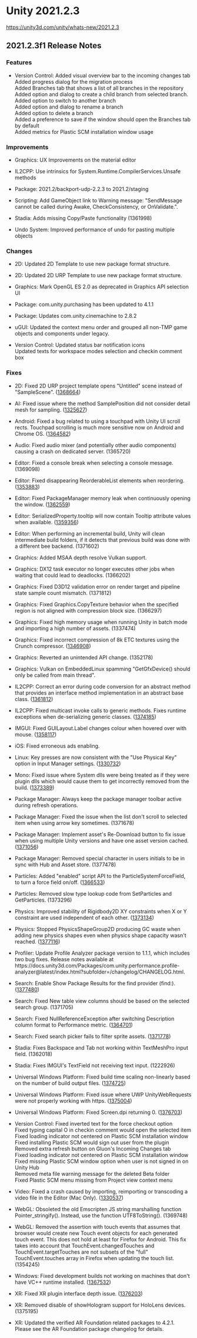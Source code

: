 # Unity 2021.2.3
https://unity3d.com/unity/whats-new/2021.2.3

## 2021.2.3f1 Release Notes


### Features
<ul>
<li>Version Control: Added visual overview bar to the incoming changes tab<br> Added progress dialog for the migration process<br>
Added Branches tab that shows a list of all branches in the repository<br>
Added option and dialog to create a child branch from selected branch.<br>
Added option to switch to another branch<br>
Added option and dialog to rename a branch<br>
Added option to delete a branch<br>
Added a preference to save if the window should open the Branches tab by default<br>
Added metrics for Plastic SCM installation window usage</li>
</ul>

### Improvements
<ul>
<li><p>Graphics: UX Improvements on the material editor</p></li>
<li><p>IL2CPP: Use intrinsics for System.Runtime.CompilerServices.Unsafe methods</p></li>
<li><p>Package: 2021.2/backport-udp-2.2.3 to 2021.2/staging</p></li>
<li><p>Scripting: Add GameObject link to Warning message: "SendMessage cannot be called during Awake, CheckConsistency, or OnValidate.".</p></li>
<li><p>Stadia: Adds missing Copy/Paste functionality (1361998)</p></li>
<li><p>Undo System: Improved performance of undo for pasting multiple objects</p></li>
</ul>

### Changes
<ul>
<li><p>2D: Updated 2D Template to use new package format structure.</p></li>
<li><p>2D: Updated 2D URP Template to use new package format structure.</p></li>
<li><p>Graphics: Mark OpenGL ES 2.0 as deprecated in Graphics API selection UI</p></li>
<li><p>Package: com.unity.purchasing has been updated to 4.1.1</p></li>
<li><p>Package: Updates com.unity.cinemachine to 2.8.2</p></li>
<li><p>uGUI: Updated the context menu order and grouped all non-TMP game objects and components under legacy.</p></li>
<li><p>Version Control: Updated status bar notification icons<br> Updated texts for workspace modes selection and checkin comment box</p></li>
</ul>

### Fixes
<ul>
<li><p>2D: Fixed 2D URP project template opens "Untitled" scene instead of "SampleScene". (<a href="https://issuetracker.unity3d.com/issues/2d-urp-project-template-opens-untitled-scene-instead-of-samplescene">1368664</a>)</p></li>
<li><p>AI: Fixed issue where the method SamplePosition did not consider detail mesh for sampling. (<a href="https://issuetracker.unity3d.com/issues/for-some-positions-of-maxdistance-navmesh-dot-sampleposition-returns-a-point-not-on-the-nav-mesh">1325627</a>)</p></li>
<li><p>Android: Fixed a bug related to using a touchpad with Unity UI scroll rects. Touchpad scrolling is much more sensitive now on Android and Chrome OS. (<a href="https://issuetracker.unity3d.com/issues/chrome-os-touchpad-scrolling-does-not-work-well-with-unity-ui-scroll-rects">1364582</a>)</p></li>
<li><p>Audio: Fixed audio mixer (and potentially other audio components) causing a crash on dedicated server. (1365720)</p></li>
<li><p>Editor: Fixed a console break when selecting a console message. (1369098)</p></li>
<li><p>Editor: Fixed disappearing ReorderableList elements when reordering. (<a href="https://issuetracker.unity3d.com/issues/elements-of-large-2d-slash-3d-arrays-disappear-when-reordering">1353883</a>)</p></li>
<li><p>Editor: Fixed PackageManager memory leak when continuously opening the window. (<a href="https://issuetracker.unity3d.com/issues/packagemanager-memory-leak-when-continuously-opening-the-window">1362559</a>)</p></li>
<li><p>Editor: SerializedProperty.tooltip will now contain Tooltip attribute values when available. (<a href="https://issuetracker.unity3d.com/issues/tooltip-is-not-shown-in-the-inspector-when-a-field-is-generated-with-guicontent">1359356</a>)</p></li>
<li><p>Editor: When performing an incremental build, Unity will clean intermediate build folders, if it detects that previous build was done with a different bee backend. (1371602)</p></li>
<li><p>Graphics: Added MSAA depth resolve Vulkan support.</p></li>
<li><p>Graphics: DX12 task executor no longer executes other jobs when waiting that could lead to deadlocks. (1366202)</p></li>
<li><p>Graphics: Fixed D3D12 validation error on render target and pipeline state sample count mismatch. (1371812)</p></li>
<li><p>Graphics: Fixed Graphics.CopyTexture behavior when the specified region is not aligned with compression block size. (1366297)</p></li>
<li><p>Graphics: Fixed high memory usage when running Unity in batch mode and importing a high number of assets. (1337474)</p></li>
<li><p>Graphics: Fixed incorrect compression of 8k ETC textures using the Crunch compressor. (<a href="https://issuetracker.unity3d.com/issues/textures-compressed-with-rgb-crunched-etc-on-android-get-corrupted">1346908</a>)</p></li>
<li><p>Graphics: Reverted an unintended API change. (1352178)</p></li>
<li><p>Graphics: Vulkan on EmbeddedLinux spamming "GetGfxDevice() should only be called from main thread".</p></li>
<li><p>IL2CPP: Correct an error during code conversion for an abstract method that provides an interface method implementation in an abstract base class. (<a href="https://issuetracker.unity3d.com/issues/different-console-errors-are-thrown-on-every-new-build-using-il2cpp-stripping-engine-with-low-stripping-enabled">1361812</a>)</p></li>
<li><p>IL2CPP: Fixed multicast invoke calls to generic methods. Fixes runtime exceptions when de-serializing generic classes. (<a href="https://issuetracker.unity3d.com/issues/il2cpp-system-dot-runtime-dot-serialization-dot-formatters-dot-binaryformatter-doesnt-work-when-project-is-build-with-il2cpp-scripting-backend">1374185</a>)</p></li>
<li><p>IMGUI: Fixed GUILayout.Label changes colour when hovered over with mouse. (<a href="https://issuetracker.unity3d.com/issues/guilayout-dot-label-changes-colour-when-hovered-over-with-mouse">1358117</a>)</p></li>
<li><p>iOS: Fixed erroneous ads enabling.</p></li>
<li><p>Linux: Key presses are now consistent with the "Use Physical Key" option in Input Manager settings. (<a href="https://issuetracker.unity3d.com/issues/input-not-registered-when-using-a-non-english-keyboard-layout-on-linux">1330732</a>)</p></li>
<li><p>Mono: Fixed issue where System dlls were being treated as if they were plugin dlls which would cause them to get incorrectly removed from the build. (<a href="https://issuetracker.unity3d.com/issues/microsoft-dot-extensions-dot-logging-nuget-package-causes-errors-in-console-when-built-into-uwp-with-net-standard-2-dot-1">1373389</a>)</p></li>
<li><p>Package Manager: Always keep the package manager toolbar active during refresh operations.</p></li>
<li><p>Package Manager: Fixed the issue when the list don't scroll to selected item when using arrow key sometimes. (1371678)</p></li>
<li><p>Package Manager: Implement asset's Re-Download button to fix issue when using multiple Unity versions and have one asset version cached. (<a href="https://issuetracker.unity3d.com/issues/cant-download-specific-unitypackage-when-theres-already-one-cached">1371056</a>)</p></li>
<li><p>Package Manager: Removed special character in users initials to be in sync with Hub and Asset store. (1377478)</p></li>
<li><p>Particles: Added "enabled" script API to the ParticleSystemForceField, to turn a force field on/off. (<a href="https://issuetracker.unity3d.com/issues/particlesystemforcefield-doesnt-have-enabled-property">1366533</a>)</p></li>
<li><p>Particles: Removed slow type lookup code from SetParticles and GetParticles. (1373296)</p></li>
<li><p>Physics: Improved stability of Rigidbody2D XY constraints when X or Y constraint are used independent of each other. (<a href="https://issuetracker.unity3d.com/issues/unexpected-behaviour-from-2d-physics-when-y-constraint-is-locked">1373134</a>)</p></li>
<li><p>Physics: Stopped PhysicsShapeGroup2D producing GC waste when adding new physics shapes even when physics shape capacity wasn't reached. (<a href="https://issuetracker.unity3d.com/issues/physicsshapegroup2d-string-dot-format-gc-allocation">1377116</a>)</p></li>
<li><p>Profiler: Update Profile Analyzer package version to 1.1.1, which includes two bug fixes. Release notes available at https://docs.unity3d.com/Packages/com.unity.performance.profile-analyzer@latest/index.html?subfolder=/changelog/CHANGELOG.html.</p></li>
<li><p>Search: Enable Show Package Results for the find provider (find:). (<a href="https://issuetracker.unity3d.com/issues/searching-with-wantmoreresult-and-show-package-results-doesnt-actually-search-in-packages">1377480</a>)</p></li>
<li><p>Search: Fixed New table view columns should be based on the selected search group. (1371705)</p></li>
<li><p>Search: Fixed NullReferenceException after switching Description column format to Performance metric. (<a href="https://issuetracker.unity3d.com/issues/search-nullreferenceexception-after-switching-description-column-format-to-performance-metric">1364701</a>)</p></li>
<li><p>Search: Fixed search picker fails to filter sprite assets. (<a href="https://issuetracker.unity3d.com/issues/search-search-picker-fails-to-filter-sprite-assets">1371778</a>)</p></li>
<li><p>Stadia: Fixes Backspace and Tab not working within TextMeshPro input field. (1362018)</p></li>
<li><p>Stadia: Fixes IMGUI's TextField not receiving text input. (1222926)</p></li>
<li><p>Universal Windows Platform: Fixed build time scaling non-linearly based on the number of build output files. (<a href="https://issuetracker.unity3d.com/issues/project-takes-forever-to-build-to-uwp">1374725</a>)</p></li>
<li><p>Universal Windows Platform: Fixed issue where UWP UnityWebRequests were not properly working with https. (<a href="https://issuetracker.unity3d.com/issues/unitywebrequest-fails-on-uwp-with-https">1375004</a>)</p></li>
<li><p>Universal Windows Platform: Fixed Screen.dpi returning 0. (<a href="https://issuetracker.unity3d.com/issues/screen-dot-dpi-returns-0-on-uwp">1376703</a>)</p></li>
<li><p>Version Control: Fixed inverted text for the force checkout option<br> Fixed typing capital O in checkin comment would open the selected item<br>
Fixed loading indicator not centered on Plastic SCM installation window<br>
Fixed installing Plastic SCM would sign out user from the plugin<br>
Removed extra refresh button on Gluon's Incoming Changes tab<br>
Fixed loading indicator not centered on Plastic SCM installation window<br>
Fixed missing Plastic SCM window option when user is not signed in on Unity Hub<br>
Removed meta file warning message for the deleted Beta folder<br>
Fixed Plastic SCM menu missing from Project view context menu</p></li>
<li><p>Video: Fixed a crash caused by importing, reimporting or transcoding a video file in the Editor (Mac Only). (<a href="https://issuetracker.unity3d.com/issues/importing-an-mp4-or-mov-crashes-the-apple-silicon-mac-editor">1330537</a>)</p></li>
<li><p>WebGL: Obsoleted the old Emscripten JS string marshalling function Pointer_stringify(). Instead, use the function UTF8ToString(). (1369748)</p></li>
<li><p>WebGL: Removed the assertion with touch events that assumes that browser would create new Touch event objects for each generated touch event. This does not hold at least for Firefox for Android. This fix takes into account that TouchEvent.changedTouches and TouchEvent.targetTouches are not subsets of the "full" TouchEvent.touches array in Firefox when updating the touch list. (1354245)</p></li>
<li><p>Windows: Fixed development builds not working on machines that don't have VC++ runtime installed. (<a href="https://issuetracker.unity3d.com/issues/winpixeventruntime-dot-dll-dependencies-are-not-included-when-a-windows-standalone-development-build-is-built">1367532</a>)</p></li>
<li><p>XR: Fixed XR plugin interface depth issue. (<a href="https://issuetracker.unity3d.com/issues/severe-flickering-in-unity-2020-dot-3-21f1-with-openxr-on-hl2">1376203</a>)</p></li>
<li><p>XR: Removed disable of showHologram support for HoloLens devices. (1375195)</p></li>
<li><p>XR: Updated the verified AR Foundation related packages to 4.2.1. Please see the AR Foundation package changelog for details.</p></li>
</ul>
